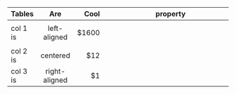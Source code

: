 | Tables 	| Are 	| Cool 	| <div style="width:290px">property</div>  	|  	|
|----------	|:-------------:	|------:	|---	|---	|
|  	|  	|  	|  	|  	|
| col 1 is 	| left-aligned 	| $1600 	|  	|  	|
|  	|  	|  	|  	|  	|
| col 2 is 	| centered 	| $12 	|  	|  	|
| col 3 is 	| right-aligned 	| $1 	|  	|  	|

